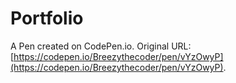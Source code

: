 # Portfolio

A Pen created on CodePen.io. Original URL: [https://codepen.io/Breezythecoder/pen/vYzOwyP](https://codepen.io/Breezythecoder/pen/vYzOwyP).

